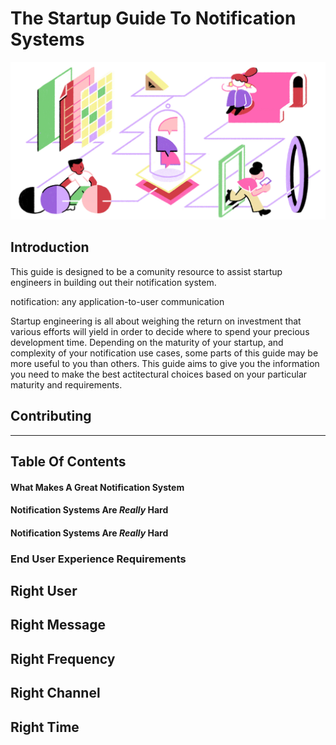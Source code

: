 # The Startup Guide To Notification Systems

![Intro Illustration](img/introduction.jpg?raw=true)

## Introduction

This guide is designed to be a comunity resource to assist startup engineers in building out their notification system. 

notification: any application-to-user communication

Startup engineering is all about weighing the return on investment that various efforts will yield in order to decide where to spend your precious development time. Depending on the maturity of your startup, and complexity of your notification use cases, some parts of this guide may be more useful to you than others. This guide aims to give you the information you need to make the best actitectural choices based on your particular maturity and requirements.

## Contributing

<hr>

## Table Of Contents

#### What Makes A Great Notification System

#### Notification Systems Are *Really* Hard

#### Notification Systems Are *Really* Hard


### End User Experience Requirements
## Right User
## Right Message
## Right Frequency
## Right Channel
## Right Time

